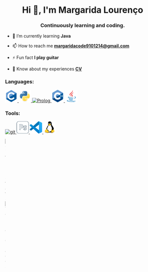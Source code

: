 <h1 align="center">Hi 👋, I'm Margarida Lourenço</h1>
<h3 align="center">Continuously learning and coding.</h3>


- 🌱 I’m currently learning **Java**

- 📫 How to reach me **margaridacode9101214@gmail.com**

- ⚡ Fun fact **I play guitar**

- 📄 Know about my experiences **[CV](https://fuchsia-felita-56.tiiny.site)**


<h3 align="left">Languages:</h3>
<p align="left"> <a href="https://www.cprogramming.com/" target="_blank" rel="noreferrer"> <img src="https://raw.githubusercontent.com/devicons/devicon/master/icons/c/c-original.svg" alt="c" width="40" height="40"/> </a> <a href="https://www.python.org" target="_blank" rel="noreferrer"> <img src="https://raw.githubusercontent.com/devicons/devicon/master/icons/python/python-original.svg" alt="python" width="40" height="40"/> <a href="https://www.swi-prolog.org/" target="_blank" rel="noreferrer"> <img src="https://avatars.githubusercontent.com/u/6884283?s=200&v=4" alt="Prolog" width="40" height="40"/> <img src="https://raw.githubusercontent.com/devicons/devicon/master/icons/cplusplus/cplusplus-original.svg" alt="c++" width="40" height="40"/> <img src="https://raw.githubusercontent.com/devicons/devicon/master/icons/java/java-original.svg" alt="java" width="40" height="40"/>
 </a> </p>
 
<h3 align="left">Tools:</h3>
  <a href="https://git-scm.com/" target="_blank" rel="noreferrer"> <img src="https://www.vectorlogo.zone/logos/git-scm/git-scm-icon.svg" alt="git" width="40" height="40"/> </a> <a href="https://www.photoshop.com/en" target="_blank" rel="noreferrer"> <img src="https://raw.githubusercontent.com/devicons/devicon/master/icons/photoshop/photoshop-line.svg" alt="photoshop" width="40" </a> <img src="https://raw.githubusercontent.com/devicons/devicon/1119b9f84c0290e0f0b38982099a2bd027a48bf1/icons/vscode/vscode-original.svg" alt="Visual Studio Code" width="40" height="40"/> <a href="https://www.linux.org/" target="_blank" rel="noreferrer"> <img src="https://raw.githubusercontent.com/devicons/devicon/master/icons/linux/linux-original.svg" alt="linux" width="40" height="40"/> </a>
   </a> </p>
 
<div style="width: 1px; height: 1px;">
  <img align="left" src="https://github-readme-stats.vercel.app/api?username=margarida-lourenco&show_icons=true&theme=noctis_minimus&count_private=true" alt="GitHub Stats">
  <img align="right" src="https://github-readme-stats.vercel.app/api/top-langs/?username=margarida-lourenco&layout=compact&theme=noctis_minimus&count_private=true&custom_title=Top%20Languages" alt="Top Languages">
</div>



